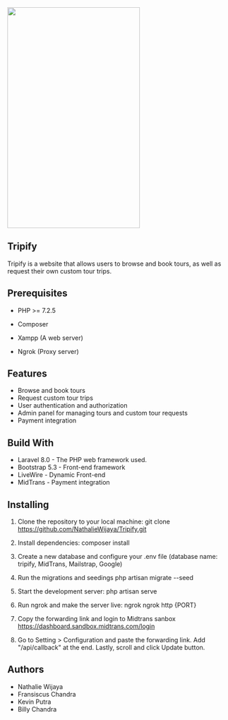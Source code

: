 <img src="https://drive.google.com/uc?export=view&id=1WpfZJJS5LYut5ZbLoaJVD_lx1lO4k3zu" style="width: 300px; height: 500px" />

## Tripify

Tripify is a website that allows users to browse and book tours, as well as request their own custom tour trips.

## Prerequisites

- PHP >= 7.2.5
- Composer

- Xampp (A web server) 
- Ngrok (Proxy server)

## Features

- Browse and book tours
- Request custom tour trips
- User authentication and authorization
- Admin panel for managing tours and custom tour requests
- Payment integration

## Build With
- Laravel 8.0 - The PHP web framework used.
- Bootstrap 5.3 - Front-end framework
- LiveWire - Dynamic Front-end
- MidTrans - Payment integration

## Installing
1. Clone the repository to your local machine: git clone https://github.com/NathalieWijaya/Tripify.git

2. Install dependencies: composer install

3. Create a new database and configure your .env file (database name: tripify, MidTrans, Mailstrap, Google)

4. Run the migrations and seedings
php artisan migrate --seed

5. Start the development server:
php artisan serve

6. Run ngrok and make the server live:
ngrok
ngrok http {PORT}

7. Copy the forwarding link and login to Midtrans sanbox https://dashboard.sandbox.midtrans.com/login 

8. Go to Setting > Configuration and paste the forwarding link. Add "/api/callback" at the end. Lastly, scroll and click Update button.


## Authors

- Nathalie Wijaya
- Fransiscus Chandra
- Kevin Putra
- Billy Chandra



